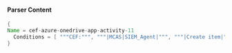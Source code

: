 #### Parser Content
```Java
{
Name = cef-azure-onedrive-app-activity-11
  Conditions = [ """CEF:""", """|MCAS|SIEM_Agent|""", """|Create item|""" ]
}
```